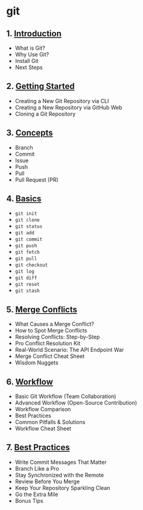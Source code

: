 # git
## 1. [Introduction](git/chapter_00001.md)
  - What is Git?  
  - Why Use Git?  
  - Install Git  
  - Next Steps  
## 2. [Getting Started](git/chapter_00002.md)
  - Creating a New Git Repository via CLI  
  - Creating a New Repository via GitHub Web  
  - Cloning a Git Repository  
## 3. [Concepts](git/chapter_00003.md)
  - Branch
  - Commit
  - Issue
  - Push
  - Pull
  - Pull Request (PR)
## 4. [Basics](git/chapter_00004.md)
  - `git init`  
  - `git clone`  
  - `git status`  
  - `git add`  
  - `git commit`  
  - `git push`  
  - `git fetch`  
  - `git pull`  
  - `git checkout`  
  - `git log`  
  - `git diff`  
  - `git reset`  
  - `git stash`  
## 5. [Merge Conflicts](git/chapter_00005.md)
  - What Causes a Merge Conflict?  
  - How to Spot Merge Conflicts  
  - Resolving Conflicts: Step-by-Step  
  - Pro Conflict Resolution Kit  
  - Real-World Scenario: The API Endpoint War  
  - Merge Conflict Cheat Sheet  
  - Wisdom Nuggets  
## 6. [Workflow](git/chapter_00006.md)
  - Basic Git Workflow (Team Collaboration)
  - Advanced Workflow (Open-Source Contribution)
  - Workflow Comparison
  - Best Practices
  - Common Pitfalls & Solutions
  - Workflow Cheat Sheet
## 7. [Best Practices](git/chapter_00007.md)
  - Write Commit Messages That Matter
  - Branch Like a Pro
  - Stay Synchronized with the Remote
  - Review Before You Merge
  - Keep Your Repository Sparkling Clean
  - Go the Extra Mile
  - Bonus Tips
